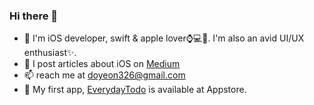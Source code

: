 ### Hi there 👋
- 🔭  I'm iOS developer, swift & apple lover⌚️💻📱. I'm also an avid UI/UX enthusiast✨.
- 💬  I post articles about iOS on [Medium](https://www.doyeona.medium.com, "doyeona")
- 📫  reach me at doyeon326@gmail.com
- 📱  My first app, [EverydayTodo](https://apps.apple.com/kr/app/everydaytodo/id1549451957, "EverydayTodo") is available at Appstore. 
<!--
**doyeon326/doyeon326** is a ✨ _special_ ✨ repository because its `README.md` (this file) appears on your GitHub profile.

Here are some ideas to get you started:

- 🔭 I’m currently working on ...
- 🌱 I’m currently learning ...
- 👯 I’m looking to collaborate on ...
- 🤔 I’m looking for help with ...
- 💬 Ask me about ...
- 📫 How to reach me: ...
- 😄 Pronouns: ...
- ⚡ Fun fact: ...
-->
